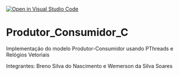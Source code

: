 [![Open in Visual Studio Code](https://classroom.github.com/assets/open-in-vscode-2e0aaae1b6195c2367325f4f02e2d04e9abb55f0b24a779b69b11b9e10269abc.svg)](https://classroom.github.com/online_ide?assignment_repo_id=19945449&assignment_repo_type=AssignmentRepo)

# Produtor_Consumidor_C
Implementação do modelo Produtor-Consumidor usando PThreads e Relógios Vetoriais

Integrantes: Breno Silva do Nascimento e Wemerson da Silva Soares
